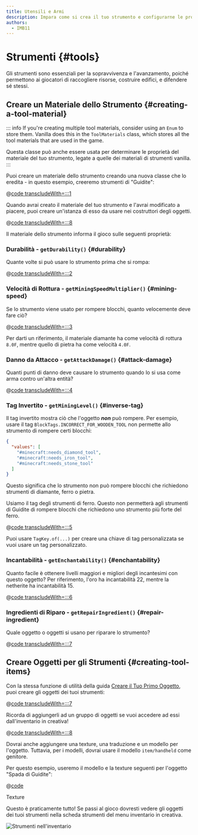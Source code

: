 ```yaml
---
title: Utensili e Armi
description: Impara come si crea il tuo strumento e configurarne le proprietà.
authors:
  - IMB11
---
```


# Strumenti {#tools}

Gli strumenti sono essenziali per la sopravvivenza e l'avanzamento, poiché permettono ai giocatori di raccogliere risorse, costruire edifici, e difendere sé stessi.

## Creare un Materiale dello Strumento {#creating-a-tool-material}

::: info
If you're creating multiple tool materials, consider using an `Enum` to store them. Vanilla does this in the `ToolMaterials` class, which stores all the tool materials that are used in the game.

Questa classe può anche essere usata per determinare le proprietà del materiale del tuo strumento, legate a quelle dei materiali di strumenti vanilla.
:::

Puoi creare un materiale dello strumento creando una nuova classe che lo eredita - in questo esempio, creeremo strumenti di "Guidite":

@[code transcludeWith=:::1](@/reference/1.21/src/main/java/com/example/docs/item/tool/GuiditeMaterial.java)

Quando avrai creato il materiale del tuo strumento e l'avrai modificato a piacere, puoi creare un'istanza di esso da usare nei costruttori degli oggetti.

@[code transcludeWith=:::8](@/reference/1.21/src/main/java/com/example/docs/item/tool/GuiditeMaterial.java)

Il materiale dello strumento informa il gioco sulle seguenti proprietà:

### Durabilità - `getDurability()` {#durability}

Quante volte si può usare lo strumento prima che si rompa:

@[code transcludeWith=:::2](@/reference/1.21/src/main/java/com/example/docs/item/tool/GuiditeMaterial.java)

### Velocità di Rottura - `getMiningSpeedMultiplier()` {#mining-speed}

Se lo strumento viene usato per rompere blocchi, quanto velocemente deve fare ciò?

@[code transcludeWith=:::3](@/reference/1.21/src/main/java/com/example/docs/item/tool/GuiditeMaterial.java)

Per darti un riferimento, il materiale diamante ha come velocità di rottura `8.0F`, mentre quello di pietra ha come velocità `4.0F`.

### Danno da Attacco - `getAttackDamage()` {#attack-damage}

Quanti punti di danno deve causare lo strumento quando lo si usa come arma contro un'altra entità?

@[code transcludeWith=:::4](@/reference/1.21/src/main/java/com/example/docs/item/tool/GuiditeMaterial.java)

### Tag Invertito - `getMiningLevel()` {#inverse-tag}

Il tag invertito mostra ciò che l'oggetto _**non**_ può rompere. Per esempio, usare il tag `BlockTags.INCORRECT_FOR_WOODEN_TOOL` non permette allo strumento di rompere certi blocchi:

```json
{
  "values": [
    "#minecraft:needs_diamond_tool",
    "#minecraft:needs_iron_tool",
    "#minecraft:needs_stone_tool"
  ]
}
```

Questo significa che lo strumento non può rompere blocchi che richiedono strumenti di diamante, ferro o pietra.

Usiamo il tag degli strumenti di ferro. Questo non permetterà agli strumenti di Guidite di rompere blocchi che richiedono uno strumento più forte del ferro.

@[code transcludeWith=:::5](@/reference/1.21/src/main/java/com/example/docs/item/tool/GuiditeMaterial.java)

Puoi usare `TagKey.of(...)` per creare una chiave di tag personalizzata se vuoi usare un tag personalizzato.

### Incantabilità - `getEnchantability()` {#enchantability}

Quanto facile è ottenere livelli maggiori e migliori degli incantesimi con questo oggetto? Per riferimento, l'oro ha incantabilità 22, mentre la netherite ha incantabilità 15.

@[code transcludeWith=:::6](@/reference/1.21/src/main/java/com/example/docs/item/tool/GuiditeMaterial.java)

### Ingredienti di Riparo - `getRepairIngredient()` {#repair-ingredient}

Quale oggetto o oggetti si usano per riparare lo strumento?

@[code transcludeWith=:::7](@/reference/1.21/src/main/java/com/example/docs/item/tool/GuiditeMaterial.java)

## Creare Oggetti per gli Strumenti {#creating-tool-items}

Con la stessa funzione di utilità della guida [Creare il Tuo Primo Oggetto](./first-item), puoi creare gli oggetti dei tuoi strumenti:

@[code transcludeWith=:::7](@/reference/1.21/src/main/java/com/example/docs/item/ModItems.java)

Ricorda di aggiungerli ad un gruppo di oggetti se vuoi accedere ad essi dall'inventario in creativa!

@[code transcludeWith=:::8](@/reference/1.21/src/main/java/com/example/docs/item/ModItems.java)

Dovrai anche aggiungere una texture, una traduzione e un modello per l'oggetto. Tuttavia, per i modelli, dovrai usare il modello `item/handheld` come genitore.

Per questo esempio, useremo il modello e la texture seguenti per l'oggetto "Spada di Guidite":

@[code](@/reference/1.21/src/main/resources/assets/fabric-docs-reference/models/item/guidite_sword.json)

<DownloadEntry visualURL="/assets/develop/items/tools_0.png" downloadURL="/assets/develop/items/tools_0_small.png">Texture</DownloadEntry>

Questo è praticamente tutto! Se passi al gioco dovresti vedere gli oggetti dei tuoi strumenti nella scheda strumenti del menu inventario in creativa.

![Strumenti nell'inventario](/assets/develop/items/tools_1.png)
